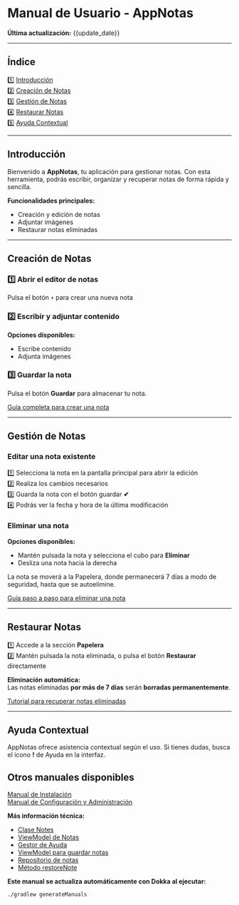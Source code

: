 # Manual de Usuario - AppNotas
**Última actualización:** {{update_date}}

---

## Índice
1️⃣ [Introducción](#introducción)  
2️⃣ [Creación de Notas](#creación-de-notas)  
3️⃣ [Gestión de Notas](#gestión-de-notas)  
4️⃣ [Restaurar Notas](#restaurar-notas)  
5️⃣ [Ayuda Contextual](#ayuda-contextual) 

---

## Introducción
Bienvenido a **AppNotas**, tu aplicación para gestionar notas. Con esta herramienta, podrás escribir, organizar y recuperar notas de forma rápida y sencilla.

**Funcionalidades principales:**
- Creación y edición de notas
- Adjuntar imágenes
- Restaurar notas eliminadas

---

## Creación de Notas

### 1️⃣ **Abrir el editor de notas**
Pulsa el botón `+` para crear una nueva nota

### 2️⃣ **Escribir y adjuntar contenido**
**Opciones disponibles:**
- Escribe contenido
- Adjunta imágenes

### 3️⃣ **Guardar la nota**
Pulsa el botón **Guardar** para almacenar tu nota.

[Guía completa para crear una nota](tutorial_crear_nota.md)

---

## Gestión de Notas

### **Editar una nota existente**
1️⃣ Selecciona la nota en la pantalla principal para abrir la edición  
2️⃣ Realiza los cambios necesarios   
3️⃣ Guarda la nota con el botón guardar **✔**  
4️⃣ Podrás ver la fecha y hora de la última modificación  

### **Eliminar una nota**
**Opciones disponibles:**
- Mantén pulsada la nota y selecciona el cubo para **Eliminar**
- Desliza una nota hacia la derecha

La nota se moverá a la Papelera, donde permanecerá 7 días a modo de seguridad, hasta que se autoelimine.

[Guía paso a paso para eliminar una nota](tutorial_borrar_nota.md)

---

## Restaurar Notas

1️⃣ Accede a la sección **Papelera**  
2️⃣ Mantén pulsada la nota eliminada, o pulsa el botón **Restaurar** directamente

**Eliminación automática:**  
Las notas eliminadas **por más de 7 días** serán **borradas permanentemente**.

[Tutorial para recuperar notas eliminadas](tutorial_recuperar_nota.md)

---

## Ayuda Contextual

AppNotas ofrece asistencia contextual según el uso. Si tienes dudas, busca el ícono **!** de Ayuda en la interfaz.

## Otros manuales disponibles
[Manual de Instalación](../manual/Manual_de_instalacion.md)  
[Manual de Configuración y Administración](../manual/Manual_de_configuracion_y_administracion.md)

**Más información técnica:**
- [Clase Notes](../dokka/markdown/-app-notas/com.example.appnotas.database/-notes/index.md)
- [ViewModel de Notas](../dokka/markdown/-app-notas/com.example.appnotas.database/-notes-view-model/index.md)
- [Gestor de Ayuda](../dokka/markdown/-app-notas/com.example.appnotas.helpers/-help-manager/index.md)
- [ViewModel para guardar notas](../dokka/markdown/-app-notas/com.example.appnotas.database/-note-save-view-model/index.md)
- [Repositorio de notas](../dokka/markdown/-app-notas/com.example.appnotas.database/-notes-repository/index.md)
- [Método restoreNote](../dokka/markdown/-app-notas/com.example.appnotas.database/-notes-repository/restore-note.md)

**Este manual se actualiza automáticamente con Dokka al ejecutar:**
```bash
./gradlew generateManuals
```
